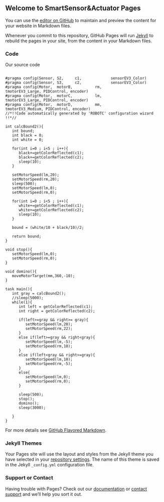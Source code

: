 ## Welcome to SmartSensor&Actuator Pages

You can use the [editor on GitHub](https://github.com/migyeongii/SA/edit/master/index.md) to maintain and preview the content for your website in Markdown files.

Whenever you commit to this repository, GitHub Pages will run [Jekyll](https://jekyllrb.com/) to rebuild the pages in your site, from the content in your Markdown files.

### Code

Our source code

```Code

#pragma config(Sensor, S2,     c1,             sensorEV3_Color)
#pragma config(Sensor, S3,     c2,             sensorEV3_Color)
#pragma config(Motor,  motorB,          rm,            tmotorEV3_Large, PIDControl, encoder)
#pragma config(Motor,  motorC,          lm,            tmotorEV3_Large, PIDControl, encoder)
#pragma config(Motor,  motorD,          mm,            tmotorEV3_Medium, PIDControl, encoder)
//*!!Code automatically generated by 'ROBOTC' configuration wizard               !!*//

int calcBound2(){
   int bound;
   int black = 0;
   int white = 0;

   for(int i=0 ; i<5 ; i++){
      black+=getColorReflected(c1);
      black+=getColorReflected(c2);
      sleep(10);
   }

   setMotorSpeed(lm,20);
   setMotorSpeed(rm,20);
   sleep(500);
   setMotorSpeed(lm,0);
   setMotorSpeed(rm,0);

   for(int i=0 ; i<5 ; i++){
      white+=getColorReflected(c1);
      white+=getColorReflected(c2);
      sleep(10);
   }

   bound = (white/10 + black/10)/2;

   return bound;
}

void stop(){
   setMotorSpeed(lm,0);
   setMotorSpeed(rm,0);
}

void domino(){
   moveMotorTarget(mm,360,-10);   
}

task main(){
   int gray = calcBound2();
   //sleep(5000);
   while(1){
      int left = getColorReflected(c1);
      int right = getColorReflected(c2);

      if(left>=gray && right>= gray){
         setMotorSpeed(lm,20);
         setMotorSpeed(rm,22);
      }
      else if(left>=gray && right<gray){
         setMotorSpeed(lm,-5);
         setMotorSpeed(rm,10);
      }
      else if(left<gray && right>=gray){
         setMotorSpeed(lm,10);
         setMotorSpeed(rm,-5);
      }
      else{
         setMotorSpeed(lm,0);
         setMotorSpeed(rm,0);
      }
      
      sleep(500);
      stop();
      domino();
      sleep(3000);
      
   }
}
```

For more details see [GitHub Flavored Markdown](https://guides.github.com/features/mastering-markdown/).

### Jekyll Themes

Your Pages site will use the layout and styles from the Jekyll theme you have selected in your [repository settings](https://github.com/migyeongii/SA/settings). The name of this theme is saved in the Jekyll `_config.yml` configuration file.

### Support or Contact

Having trouble with Pages? Check out our [documentation](https://help.github.com/categories/github-pages-basics/) or [contact support](https://github.com/contact) and we’ll help you sort it out.
